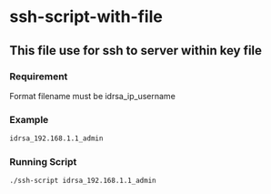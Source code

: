 # ssh-script-with-file
## This file use for ssh to server within key file

### Requirement
Format filename must be idrsa_ip_username 

### Example 
```bash
idrsa_192.168.1.1_admin
```

### Running Script
```bash
./ssh-script idrsa_192.168.1.1_admin
```
